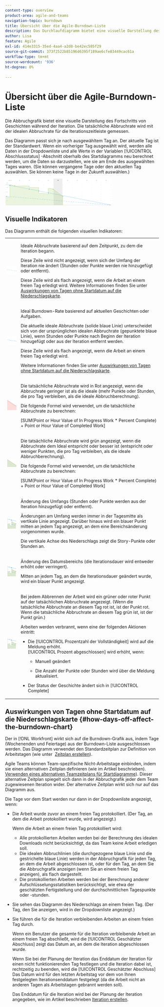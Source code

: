 ```yaml
---
content-type: overview
product-area: agile-and-teams
navigation-topic: burndown
title: Übersicht über die Agile-Burndown-Liste
description: Das Durchlaufdiagramm bietet eine visuelle Darstellung des Fortschritts von Meldungen durch die Iteration oder das Projekt . Die tatsächliche Abbruchrate wird mit der idealen Abbruchrate für die Iteration oder Projektzeitleiste gemessen.
author: Lisa
feature: Agile
exl-id: 414e3315-35ed-4aa4-a2d8-be42ec585f29
source-git-commit: 373f2522b85196d6395f189ae6cfe03449cac61a
workflow-type: tm+mt
source-wordcount: '936'
ht-degree: 0%

---
```


# Übersicht über die Agile-Burndown-Liste

Die Abbruchgrafik bietet eine visuelle Darstellung des Fortschritts von Geschichten während der Iteration. Die tatsächliche Abbruchrate wird mit der idealen Abbruchrate für die Iterationszeitleiste gemessen.

Das Diagramm passt sich je nach ausgewähltem Tag an. Der aktuelle Tag ist der Standardwert. Wenn ein vorheriger Tag ausgewählt wird, werden alle Daten in der Dropdownliste und alle Werte in der Variablen [!UICONTROL Abschlussstatus] -Abschnitt oberhalb des Startdiagramms neu berechnet werden, um die Daten so darzustellen, wie sie am Ende des ausgewählten Tages waren. (Sie können vergangene Tage oder den aktuellen Tag auswählen. Sie können keine Tage in der Zukunft auswählen.)

![](assets/agile-iteration-burndown-350x88.png)

## Visuelle Indikatoren

Das Diagramm enthält die folgenden visuellen Indikatoren:

<table style="table-layout:auto"> 
 <col> 
 <col> 
 <tbody> 
  <tr> 
   <td role="rowheader"> <img src="assets/agile-iteration-burndown-dottedblue.png" alt=""> </td> 
   <td> <p>Ideale Abbruchrate basierend auf dem Zeitpunkt, zu dem die Iteration begann.</p> <p>Diese Zeile wird nicht angezeigt, wenn sich der Umfang der Iteration nie ändert (Stunden oder Punkte werden nie hinzugefügt oder entfernt).</p> <p>Diese Zeile wird als flach angezeigt, wenn die Arbeit an einem freien Tag erledigt wird. Weitere Informationen finden Sie unter <a title="Verwenden des Agile-Abblenddiagramms" href="#how-days-off-affect-the-burndown-chart" class="MCXref xref">Auswirkungen von Tagen ohne Startdatum auf die Niederschlagskarte</a>.</p> </td> 
  </tr> 
  <tr> 
   <td role="rowheader"> <img src="assets/agile-iteration-burndown-solidblue.png" alt=""> </td> 
   <td> <p>Ideal Burndown-Rate basierend auf aktuellen Geschichten oder Aufgaben.</p> <p>Die aktuelle ideale Abbruchrate (solide blaue Linie) unterscheidet sich von der ursprünglichen idealen Abbruchrate (gepunktete blaue Linie), wenn Stunden oder Punkte nach Beginn der Iteration hinzugefügt oder aus der Iteration entfernt werden.</p> <p>Diese Zeile wird als flach angezeigt, wenn die Arbeit an einem freien Tag erledigt wird.</p> <p>Weitere Informationen finden Sie unter <a title="Verwenden des Agile-Abblenddiagramms" href="#how-days-off-affect-the-burndown-chart" class="MCXref xref">Auswirkungen von Tagen ohne Startdatum auf die Niederschlagskarte</a>.</p> </td> 
  </tr> 
  <tr> 
   <td role="rowheader"> <img src="assets/agile-iteration-burndown-red.png" alt=""> </td> 
   <td> <p>Die tatsächliche Abbruchrate wird in Rot angezeigt, wenn die Abbruchrate geringer ist als die ideale (mehr Punkte oder Stunden, die pro Tag verbleiben, als die ideale Abbruchberechnung).</p> <p>Die folgende Formel wird verwendet, um die tatsächliche Abbruchrate zu berechnen:</p> <p>[SUM(Point or Hour Value of In Progress Work * Percent Complete) + Point or Hour Value of Completed Work]</p> </td> 
  </tr> 
  <tr> 
   <td role="rowheader"> <img src="assets/agile-iteration-burndown-green.png" alt=""> </td> 
   <td> <p>Die tatsächliche Abbruchrate wird grün angezeigt, wenn die Abbruchrate dem Ideal entspricht oder besser ist (entspricht oder weniger Punkten, die pro Tag verbleiben, als die ideale Abbruchberechnung).</p> <p>Die folgende Formel wird verwendet, um die tatsächliche Abbruchrate zu berechnen:</p> <p>[SUM(Point or Hour Value of In Progress Work * Percent Complete) + Point or Hour Value of Completed Work]</p> </td> 
  </tr> 
  <tr> 
   <td role="rowheader"> <img src="assets/agile-iteration-burndown-scope.png" alt=""> </td> 
   <td> <p>Änderung des Umfangs (Stunden oder Punkte werden aus der Iteration hinzugefügt oder entfernt).</p> <p>Änderungen am Umfang werden immer in der Tagesmitte als vertikale Linie angezeigt. Darüber hinaus wird ein blauer Punkt mitten an jedem Tag angezeigt, an dem eine Bereichsänderung vorgenommen wurde.</p> <p>Die vertikale Achse des Niederschlags zeigt die Story-Punkte oder Stunden an.</p> </td> 
  </tr> 
  <tr> 
   <td role="rowheader"> <img src="assets/agile-iteration-burndown-scope.png" alt=""> </td> 
   <td> <p>Änderung des Datumsbereichs (die Iterationsdauer wird entweder erhöht oder verringert).</p> <p>Mitten an jedem Tag, an dem die Iterationsdauer geändert wurde, wird ein blauer Punkt angezeigt.</p> </td> 
  </tr> 
  <tr> 
   <td role="rowheader"> <img src="assets/agile-iteration-burndown-scope.png" alt=""> </td> 
   <td> <p>Bei jedem Abbrennen der Arbeit wird ein grüner oder roter Punkt auf der tatsächlichen Abbruchrate angezeigt. (Wenn die tatsächliche Abbruchrate an diesem Tag rot ist, ist der Punkt rot. Wenn die tatsächliche Abbruchrate an diesem Tag grün ist, ist der Punkt grün.)</p> <p>Arbeiten werden verbrannt, wenn eine der folgenden Aktionen eintritt:</p> 
    <ul> 
     <li> Die [!UICONTROL Prozentzahl der Vollständigkeit] wird auf die Meldung erhöht.<br>[!UICONTROL Prozent abgeschlossen] wird erhöht, wenn: 
      <ul> 
       <li> <p>Manuell geändert</p> </li> 
       <li> <p>Die Anzahl der Punkte oder Stunden wird über die Meldung aktualisiert.</p> </li> 
      </ul></li>  
     <li>Der Status der Geschichte ändert sich in [!UICONTROL Complete]</li> 
    </ul> </td> 
  </tr> 
 </tbody> 
</table>

## Auswirkungen von Tagen ohne Startdatum auf die Niederschlagskarte {#how-days-off-affect-the-burndown-chart}

Der in [!DNL Workfront] wirkt sich auf die Burndown-Grafik aus, indem Tage (Wochenenden und Feiertage) aus der Burndown-Liste ausgeschlossen werden. Das Diagramm verwendet den Standardzeitplan zur Definition von Arbeitstagen (wie unter  [Zeitplan erstellen](../../../administration-and-setup/set-up-workfront/configure-timesheets-schedules/create-schedules.md)).

Agile Teams können Team-spezifische Nicht-Arbeitstage einbinden, indem sie einen alternativen Zeitplan definieren (wie im Artikel beschrieben). [Verwenden eines alternativen Teamzeitplans für Startdiagramme](../../../agile/use-scrum-in-an-agile-team/burndown/use-alt--team-schedule-burndown-charts.md)). Dieser alternative Zeitplan spiegelt sich dann in der Abbruchgrafik jeder dem Team zugewiesenen Iteration wider. Der alternative Zeitplan wirkt sich nur auf das Diagramm aus.

Die Tage vor dem Start werden nur dann in der Dropdownliste angezeigt, wenn:

* Die Arbeit wurde zuvor an einem freien Tag protokolliert. (Der Tag, an dem die Arbeit protokolliert wurde, wird angezeigt.)

   Wenn die Arbeit an einem freien Tag protokolliert wird:

   * Alle protokollierten Arbeiten werden bei der Berechnung des idealen Downloads nicht berücksichtigt, da das Team keine Arbeit erledigen soll.
   * Die idealen Abbruchlinien (die durchgezogene blaue Linie und die gestrichelte blaue Linie) werden in der Abbruchgrafik für jeden Tag, an dem die Arbeit abgeschlossen ist, oder für den Tag, an dem Sie die Abbruchgrafik anzeigen (wenn Sie an einem freien Tag anzeigen), als flach dargestellt.
   * Die protokollierten Arbeiten werden bei der Berechnung anderer Aufschlüsselungsstatistiken berücksichtigt, wie etwa der geschätzten Fertigstellung und der durchschnittlichen Tagespunkte oder -stunden.

* Sie sehen das Diagramm des Niederschlags an einem freien Tag. (Der Tag, den Sie anzeigen, wird in der Dropdownliste angezeigt.)
* Sie führen die für die Iteration verbleibenden Arbeiten an einem freien Tag durch.

   Wenn ein Benutzer die gesamte für die Iteration verbleibende Arbeit an einem freien Tag abschließt, wird die [!UICONTROL Geschätzter Abschluss] zeigt das Datum an, an dem die Iteration abgeschlossen wurde.

   Wenn Sie bei der Planung der Iteration das Enddatum der Iteration für einen nicht funktionierenden Tag festlegen und die Iteration dabei ist, rechtzeitig zu beenden, wird die [!UICONTROL Geschätzter Abschluss] Das Datum wird für den letzten Arbeitstag vor dem von Ihnen festgelegten Iterationsenddatum festgelegt (da die Arbeit nicht an anderen Tagen als Arbeitstagen gebrannt werden soll).

   Das Enddatum für die Iteration wird bei der Planung der Iteration angegeben, wie im Artikel beschrieben [Iteration erstellen](../../../agile/use-scrum-in-an-agile-team/iterations/create-an-iteration.md).
